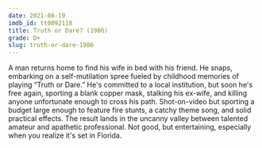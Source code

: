 ```yaml
---
date: 2021-08-19
imdb_id: tt0092118
title: Truth or Dare? (1986)
grade: D+
slug: truth-or-dare-1986
---
```


A man returns home to find his wife in bed with his friend. He snaps, embarking on a self-mutilation spree fueled by childhood memories of playing “Truth or Dare.” He's committed to a local institution, but soon he's free again, sporting a blank copper mask, stalking his ex-wife, and killing anyone unfortunate enough to cross his path. Shot-on-video but sporting a budget large enough to feature fire stunts, a catchy theme song, and solid practical effects. The result lands in the uncanny valley between talented amateur and apathetic professional. Not good, but entertaining, especially when you realize it's set in Florida.